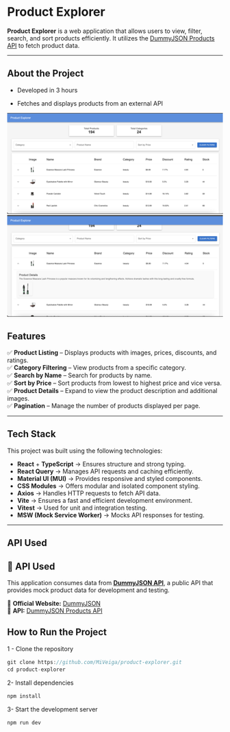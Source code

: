 # Product Explorer

**Product Explorer** is a web application that allows users to view, filter, search, and sort products efficiently. It utilizes the [DummyJSON Products API](https://dummyjson.com/products)  to fetch product data.

---

## About the Project

- Developed in 3 hours

- Fetches and displays products from an external API

![Product Explorer](public/home.png)
![Product Explorer](public/detail.png)

## Features

✅ **Product Listing** – Displays products with images, prices, discounts, and ratings.  
✅ **Category Filtering** – View products from a specific category.  
✅ **Search by Name** – Search for products by name.  
✅ **Sort by Price** – Sort products from lowest to highest price and vice versa.  
✅ **Product Details** – Expand to view the product description and additional images.  
✅ **Pagination** – Manage the number of products displayed per page.

---

## Tech Stack

This project was built using the following technologies:

- **React** + **TypeScript** → Ensures structure and strong typing.  
- **React Query** → Manages API requests and caching efficiently.  
- **Material UI (MUI)** → Provides responsive and styled components.  
- **CSS Modules** → Offers modular and isolated component styling.  
- **Axios** → Handles HTTP requests to fetch API data.  
- **Vite** → Ensures a fast and efficient development environment.
- **Vitest** → Used for unit and integration testing.
- **MSW (Mock Service Worker)** → Mocks API responses for testing.

---

## API Used

## 🔗 API Used

This application consumes data from **[DummyJSON API](https://dummyjson.com/products)**, a public API that provides mock product data for development and testing.

📌 **Official Website:** [DummyJSON](https://dummyjson.com)  
📌 **API:** [DummyJSON Products API](https://dummyjson.com/products) 

## How to Run the Project

1 - Clone the repository

```js
git clone https://github.com/MiVeiga/product-explorer.git
cd product-explorer
```

2- Install dependencies

```js
npm install
```

3- Start the development server

```js
npm run dev
```
